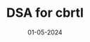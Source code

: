 ---
title: 'DSA for cbrtl'
date: "01-05-2024"
description: "A short, concise guide to starting with Data Structures and Algorithms in c++"
draft: true
index: false
tag: "tech"
---